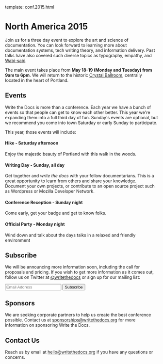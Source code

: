 template: conf.2015.html

# North America 2015

Join us for a three day event to explore the art and science of documentation.
You can look forward to learning more about documentation systems, tech writing theory, and information delivery.
Past talks have also covered such diverse topics as typography, empathy, and [Wabi-sabi][wabisabi].

The main event takes place from **May 18-19 (Monday and Tuesday) from 9am to 6pm**.
We will return to the historic [Crystal Ballroom][crystal-ballroom],
centrally located in the heart of Portland.

[crystal-ballroom]: http://www.mcmenamins.com/CrystalBallroom
[wabisabi]: http://en.wikipedia.org/wiki/Wabi-sabi

## Events

Write the Docs is more than a conference.
Each year we have a bunch of events so that people can get to know each other better.
This year we're expanding them into a full third day of fun.
Sunday's events are optional, but we recommend you come into town Saturday or early Sunday to participate.

This year, those events will include:

#### Hike - Saturday afternoon
Enjoy the majestic beauty of Portland with this walk in the woods.

#### Writing Day - Sunday, all day
Get together and *write the docs* with your fellow documentarians.  This is a
great opportunity to learn from others and share your knowledge.  Document your
own projects, or contribute to an open source project such as Wordpress or
Mozilla Developer Network.

#### Conference Reception - Sunday night
Come early, get your badge and get to know folks.

#### Official Party - Monday night
Wind down and talk about the days talks in a relaxed and friendly environment

## Subscribe

We will be announcing more information soon, including the call for proposals
and pricing.
If you wish to get more information as it comes out, follow us on Twitter at [@writethedocs][twitter] or sign up for our mailing list:

<div id="mc_embed_signup">
<form action="http://writethedocs.us6.list-manage.com/subscribe/post?u=94377ea46d8b176a11a325d03&amp;id=dcf0ed349b" method="post" id="mc-embedded-subscribe-form" name="mc-embedded-subscribe-form" class="validate" target="_blank" novalidate="">
<div class="mc-field-group input-append">
<input placeholder="Email Address" value="" name="EMAIL" class="required email" id="mce-EMAIL" type="email">
<input value="Subscribe" name="subscribe" id="mc-embedded-subscribe" class="btn" type="submit">
</div>
<div id="mce-responses" class="clear">
<div class="response" id="mce-error-response" style="display:none"></div>
<div class="response" id="mce-success-response" style="display:none"></div>
</div>
</form>
</div>

[twitter]: https://twitter.com/writethedocs
[mailing-list]: http://eepurl.com/I37rP

## Sponsors

We are seeking corporate partners to help us create the best conference possible.
Contact us at [sponsorships@writethedocs.org](sponsorships) for more information on sponsoring Write the Docs.

## Contact Us

Reach us by email at [hello@writethedocs.org][email-us] if you have any questions or concerns.

[email-us]: mailto:hello@writethedocs.org
[sponsorships]: sponsorships@writethedocs.org
